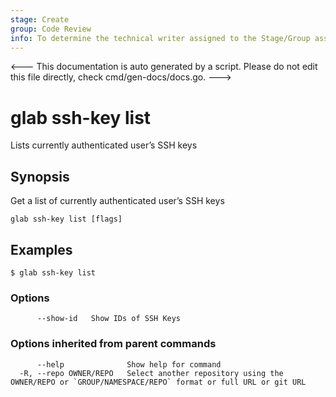 ```yaml
---
stage: Create
group: Code Review
info: To determine the technical writer assigned to the Stage/Group associated with this page, see https://about.gitlab.com/handbook/product/ux/technical-writing/#assignments
---
```


<---
This documentation is auto generated by a script.
Please do not edit this file directly, check cmd/gen-docs/docs.go.
--->

# glab ssh-key list

Lists currently authenticated user’s SSH keys

## Synopsis

Get a list of currently authenticated user’s SSH keys

```plaintext
glab ssh-key list [flags]
```

## Examples

```plaintext
$ glab ssh-key list

```

### Options

```plaintext
      --show-id   Show IDs of SSH Keys
```

### Options inherited from parent commands

```plaintext
      --help              Show help for command
  -R, --repo OWNER/REPO   Select another repository using the OWNER/REPO or `GROUP/NAMESPACE/REPO` format or full URL or git URL
```


